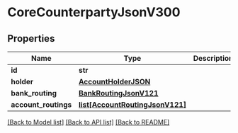 # CoreCounterpartyJsonV300

## Properties
Name | Type | Description | Notes
------------ | ------------- | ------------- | -------------
**id** | **str** |  | 
**holder** | [**AccountHolderJSON**](AccountHolderJSON.md) |  | 
**bank_routing** | [**BankRoutingJsonV121**](BankRoutingJsonV121.md) |  | 
**account_routings** | [**list[AccountRoutingJsonV121]**](AccountRoutingJsonV121.md) |  | 

[[Back to Model list]](../README.md#documentation-for-models) [[Back to API list]](../README.md#documentation-for-api-endpoints) [[Back to README]](../README.md)


